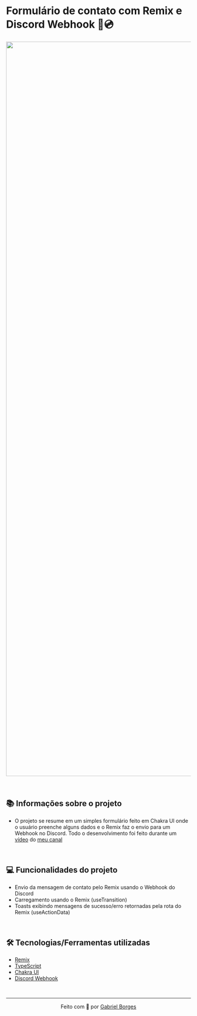 # Formulário de contato com Remix e Discord Webhook 📨💿

<img src="https://user-images.githubusercontent.com/71772559/171300999-4cb96a0a-bc7b-41ba-9c12-e0054ae2eef3.png" width="2000" align="center" />

&nbsp;

## 📚 Informações sobre o projeto

* O projeto se resume em um simples formulário feito em Chakra UI onde o usuário preenche alguns dados e o Remix faz o envio para um Webhook no Discord. Todo o desenvolvimento foi feito durante um [vídeo](https://youtu.be/o3ZUdFs0D3I) do [meu canal](https://www.youtube.com/c/GBDev)

&nbsp;

## 💻 Funcionalidades do projeto

* Envio da mensagem de contato pelo Remix usando o Webhook do Discord
* Carregamento usando o Remix (useTransition)
* Toasts exibindo mensagens de sucesso/erro retornadas pela rota do Remix (useActionData)

&nbsp;

## 🛠️ Tecnologias/Ferramentas utilizadas

* [Remix](https://remix.run/)
* [TypeScript](https://www.typescriptlang.org/)
* [Chakra UI](https://chakra-ui.com/)
* [Discord Webhook](https://discord.com/developers/docs/resources/webhook)

&nbsp;

---

<p align="center">Feito com 💙 por <a href="https://www.gbdev.me/">Gabriel Borges</a></p>


